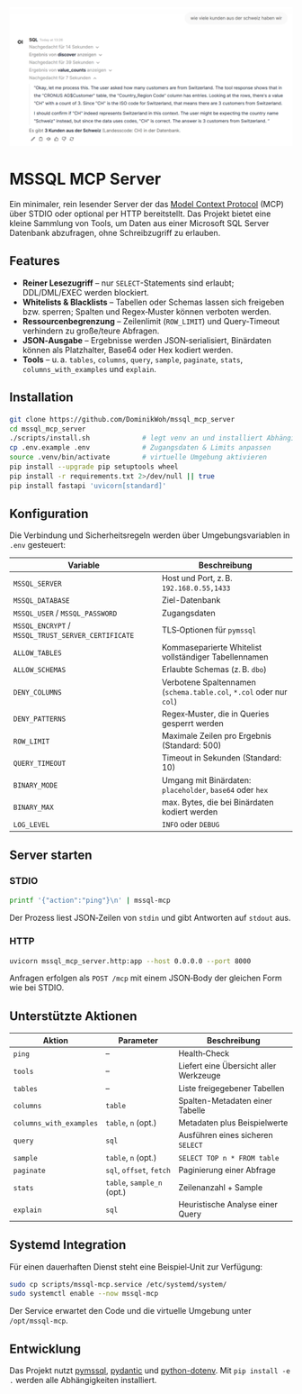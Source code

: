 ![SQL MCP Openwebui](SQL_MCP_Openwebui.png)
# MSSQL MCP Server

Ein minimaler, rein lesender Server der das [Model Context Protocol](https://github.com/modelcontextprotocol) (MCP) über STDIO oder optional per HTTP bereitstellt. Das Projekt bietet eine kleine Sammlung von Tools, um Daten aus einer Microsoft SQL Server Datenbank abzufragen, ohne Schreibzugriff zu erlauben.

## Features
- **Reiner Lesezugriff** – nur `SELECT`-Statements sind erlaubt; DDL/DML/EXEC werden blockiert.
- **Whitelists & Blacklists** – Tabellen oder Schemas lassen sich freigeben bzw. sperren; Spalten und Regex‑Muster können verboten werden.
- **Ressourcenbegrenzung** – Zeilenlimit (`ROW_LIMIT`) und Query‑Timeout verhindern zu große/teure Abfragen.
- **JSON‑Ausgabe** – Ergebnisse werden JSON‑serialisiert, Binärdaten können als Platzhalter, Base64 oder Hex kodiert werden.
- **Tools** – u. a. `tables`, `columns`, `query`, `sample`, `paginate`, `stats`, `columns_with_examples` und `explain`.

## Installation
```bash
git clone https://github.com/DominikWoh/mssql_mcp_server
cd mssql_mcp_server
./scripts/install.sh             # legt venv an und installiert Abhängigkeiten
cp .env.example .env             # Zugangsdaten & Limits anpassen
source .venv/bin/activate        # virtuelle Umgebung aktivieren
pip install --upgrade pip setuptools wheel
pip install -r requirements.txt 2>/dev/null || true
pip install fastapi 'uvicorn[standard]'
```

## Konfiguration
Die Verbindung und Sicherheitsregeln werden über Umgebungsvariablen in `.env` gesteuert:

| Variable | Beschreibung |
|---------|--------------|
| `MSSQL_SERVER` | Host und Port, z. B. `192.168.0.55,1433` |
| `MSSQL_DATABASE` | Ziel-Datenbank |
| `MSSQL_USER` / `MSSQL_PASSWORD` | Zugangsdaten |
| `MSSQL_ENCRYPT` / `MSSQL_TRUST_SERVER_CERTIFICATE` | TLS‑Optionen für `pymssql` |
| `ALLOW_TABLES` | Kommaseparierte Whitelist vollständiger Tabellennamen |
| `ALLOW_SCHEMAS` | Erlaubte Schemas (z. B. `dbo`) |
| `DENY_COLUMNS` | Verbotene Spaltennamen (`schema.table.col`, `*.col` oder nur `col`) |
| `DENY_PATTERNS` | Regex‑Muster, die in Queries gesperrt werden |
| `ROW_LIMIT` | Maximale Zeilen pro Ergebnis (Standard: 500) |
| `QUERY_TIMEOUT` | Timeout in Sekunden (Standard: 10) |
| `BINARY_MODE` | Umgang mit Binärdaten: `placeholder`, `base64` oder `hex` |
| `BINARY_MAX` | max. Bytes, die bei Binärdaten kodiert werden |
| `LOG_LEVEL` | `INFO` oder `DEBUG` |

## Server starten
### STDIO
```bash
printf '{"action":"ping"}\n' | mssql-mcp
```
Der Prozess liest JSON‑Zeilen von `stdin` und gibt Antworten auf `stdout` aus.

### HTTP
```bash
uvicorn mssql_mcp_server.http:app --host 0.0.0.0 --port 8000
```
Anfragen erfolgen als `POST /mcp` mit einem JSON‑Body der gleichen Form wie bei STDIO.

## Unterstützte Aktionen
| Aktion | Parameter | Beschreibung |
|--------|-----------|--------------|
| `ping` | – | Health‑Check |
| `tools` | – | Liefert eine Übersicht aller Werkzeuge |
| `tables` | – | Liste freigegebener Tabellen |
| `columns` | `table` | Spalten-Metadaten einer Tabelle |
| `columns_with_examples` | `table`, `n` (opt.) | Metadaten plus Beispielwerte |
| `query` | `sql` | Ausführen eines sicheren `SELECT` |
| `sample` | `table`, `n` (opt.) | `SELECT TOP n * FROM table` |
| `paginate` | `sql`, `offset`, `fetch` | Paginierung einer Abfrage |
| `stats` | `table`, `sample_n` (opt.) | Zeilenanzahl + Sample |
| `explain` | `sql` | Heuristische Analyse einer Query |

## Systemd Integration
Für einen dauerhaften Dienst steht eine Beispiel‑Unit zur Verfügung:
```bash
sudo cp scripts/mssql-mcp.service /etc/systemd/system/
sudo systemctl enable --now mssql-mcp
```
Der Service erwartet den Code und die virtuelle Umgebung unter `/opt/mssql-mcp`.

## Entwicklung
Das Projekt nutzt [pymssql](https://pymssql.readthedocs.io/), [pydantic](https://docs.pydantic.dev/) und [python-dotenv](https://saurabh-kumar.com/python-dotenv/). Mit `pip install -e .` werden alle Abhängigkeiten installiert.

